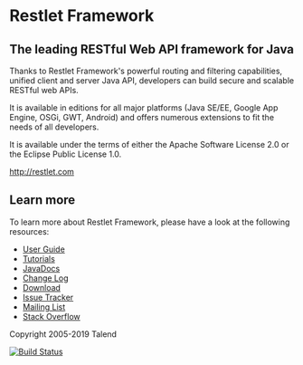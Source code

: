 # Restlet Framework

## The leading RESTful Web API framework for Java

Thanks to Restlet Framework's powerful routing and filtering capabilities, unified client and server Java API, developers can build secure and scalable RESTful web APIs.

It is available in editions for all major platforms (Java SE/EE, Google App Engine, OSGi, GWT, Android) and offers numerous extensions to fit the needs of all developers.

It is available under the terms of either the Apache Software License 2.0 or the Eclipse Public License 1.0.

http://restlet.com

## Learn more

To learn more about Restlet Framework, please have a look at the following resources:

* [User Guide](https://restlet.com/open-source/documentation/user-guide/2.4)
* [Tutorials](https://restlet.com/open-source/documentation/tutorials/2.4)
* [JavaDocs](https://restlet.com/open-source/documentation/javadocs/2.4)
* [Change Log](https://restlet.com/open-source/documentation/2.4/changelog)
* [Download](https://restlet.com/open-source/downloads/current/)
* [Issue Tracker](https://github.com/restlet/restlet-framework-java/issues)
* [Mailing List](https://groups.google.com/a/restlet.org/forum/#!forum/framework-discuss)
* [Stack Overflow](http://stackoverflow.com/questions/tagged/restlet)

Copyright 2005-2019 Talend

[![Build Status](https://travis-ci.org/restlet/restlet-framework-java.svg?branch=2.4)](https://travis-ci.org/restlet/restlet-framework-java)
